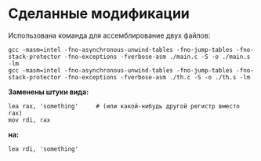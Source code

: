 # Сделанные модификации

Использована команда для ассемблирование двух файлов:
```
gcc -masm=intel -fno-asynchronous-unwind-tables -fno-jump-tables -fno-stack-protector -fno-exceptions -fverbose-asm ./main.c -S -o ./main.s -lm
gcc -masm=intel -fno-asynchronous-unwind-tables -fno-jump-tables -fno-stack-protector -fno-exceptions -fverbose-asm ./th.c -S -o ./th.s -lm
```

**Заменены штуки вида:**
```Assembler
lea rax, 'something'     # (или какой-нибудь другой регистр вместо rax)
mov rdi, rax
```
**на:**
```
lea rdi, 'something'    
```

